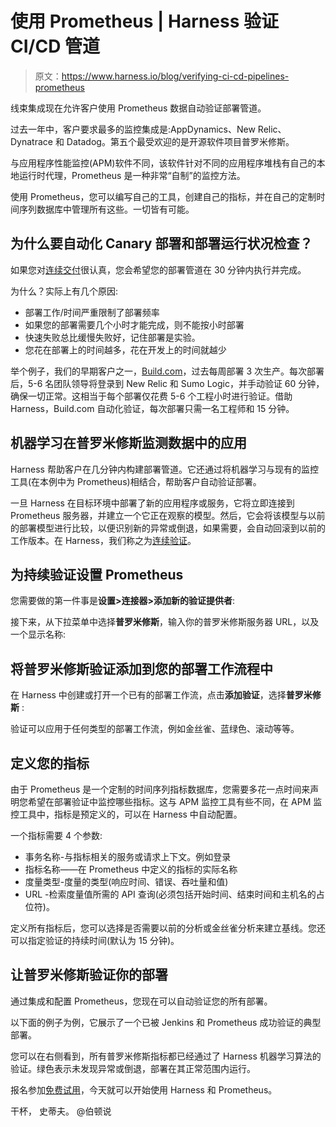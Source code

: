 # 使用 Prometheus | Harness 验证 CI/CD 管道

> 原文：<https://www.harness.io/blog/verifying-ci-cd-pipelines-prometheus>

线束集成现在允许客户使用 Prometheus 数据自动验证部署管道。

过去一年中，客户要求最多的监控集成是:AppDynamics、New Relic、Dynatrace 和 Datadog。第五个最受欢迎的是开源软件项目普罗米修斯。

与应用程序性能监控(APM)软件不同，该软件针对不同的应用程序堆栈有自己的本地运行时代理，Prometheus 是一种非常“自制”的监控方法。

使用 Prometheus，您可以编写自己的工具，创建自己的指标，并在自己的定制时间序列数据库中管理所有这些。一切皆有可能。

## 为什么要自动化 Canary 部署和部署运行状况检查？

如果您对[连续交付](https://harness.io/products/continuous-delivery/)很认真，您会希望您的部署管道在 30 分钟内执行并完成。

为什么？实际上有几个原因:

*   部署工作/时间严重限制了部署频率
*   如果您的部署需要几个小时才能完成，则不能按小时部署
*   快速失败总比缓慢失败好，记住部署是实验。
*   您花在部署上的时间越多，花在开发上的时间就越少

举个例子，我们的早期客户之一，[Build.com](https://www.build.com)，过去每周部署 3 次生产。每次部署后，5-6 名团队领导将登录到 New Relic 和 Sumo Logic，并手动验证 60 分钟，确保一切正常。这相当于每个部署仅花费 5-6 个工程小时进行验证。借助 Harness，Build.com 自动化验证，每次部署只需一名工程师和 15 分钟。

## 机器学习在普罗米修斯监测数据中的应用

Harness 帮助客户在几分钟内构建部署管道。它还通过将机器学习与现有的监控工具(在本例中为 Prometheus)相结合，帮助客户自动验证部署。

一旦 Harness 在目标环境中部署了新的应用程序或服务，它将立即连接到 Prometheus 服务器，并建立一个它正在观察的模型。然后，它会将该模型与以前的部署模型进行比较，以便识别新的异常或倒退，如果需要，会自动回滚到以前的工作版本。在 Harness，我们称之为[连续验证](https://harness.io/platform/continuous-delivery/continuous-verification/)。

## 为持续验证设置 Prometheus

您需要做的第一件事是**设置>连接器>添加新的验证提供者**:

接下来，从下拉菜单中选择**普罗米修斯**，输入你的普罗米修斯服务器 URL，以及一个显示名称:

## 将普罗米修斯验证添加到您的部署工作流程中

在 Harness 中创建或打开一个已有的部署工作流，点击**添加验证**，选择**普罗米修斯** :

验证可以应用于任何类型的部署工作流，例如金丝雀、蓝绿色、滚动等等。

## 定义您的指标

由于 Prometheus 是一个定制的时间序列指标数据库，您需要多花一点时间来声明您希望在部署验证中监控哪些指标。这与 APM 监控工具有些不同，在 APM 监控工具中，指标是预定义的，可以在 Harness 中自动配置。

一个指标需要 4 个参数:

*   事务名称-与指标相关的服务或请求上下文。例如登录
*   指标名称——在 Prometheus 中定义的指标的实际名称
*   度量类型-度量的类型(响应时间、错误、吞吐量和值)
*   URL -检索度量值所需的 API 查询(必须包括开始时间、结束时间和主机名的占位符)。

定义所有指标后，您可以选择是否需要以前的分析或金丝雀分析来建立基线。您还可以指定验证的持续时间(默认为 15 分钟)。

## 让普罗米修斯验证你的部署

通过集成和配置 Prometheus，您现在可以自动验证您的所有部署。

以下面的例子为例，它展示了一个已被 Jenkins 和 Prometheus 成功验证的典型部署。

您可以在右侧看到，所有普罗米修斯指标都已经通过了 Harness 机器学习算法的验证。绿色表示未发现异常或倒退，部署在其正常范围内运行。

报名参加[免费试用](https://app.harness.io/auth/#/signup)，今天就可以开始使用 Harness 和 Prometheus。

干杯，
史蒂夫。
@伯顿说